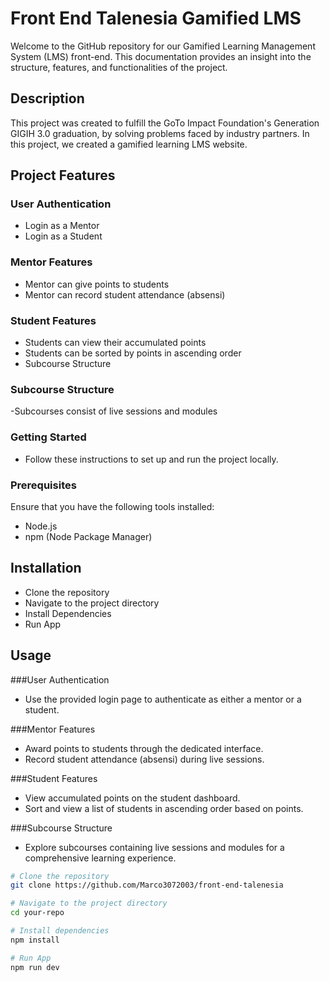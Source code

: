 #  Front End Talenesia Gamified LMS
Welcome to the GitHub repository for our Gamified Learning Management System (LMS) front-end. This documentation provides an insight into the structure, features, and functionalities of the project.

## Description

This project was created to fulfill the GoTo Impact Foundation's Generation GIGIH 3.0 graduation, by solving problems faced by industry partners. In this project, we created a gamified learning LMS website.

## Project Features

### User Authentication

- Login as a Mentor
- Login as a Student

### Mentor Features

- Mentor can give points to students
- Mentor can record student attendance (absensi)
  
### Student Features

- Students can view their accumulated points
- Students can be sorted by points in ascending order
- Subcourse Structure

### Subcourse Structure

-Subcourses consist of live sessions and modules

### Getting Started
- Follow these instructions to set up and run the project locally.

### Prerequisites

Ensure that you have the following tools installed:

- Node.js
- npm (Node Package Manager)

## Installation
- Clone the repository
- Navigate to the project directory
- Install Dependencies
- Run App

## Usage
###User Authentication

- Use the provided login page to authenticate as either a mentor or a student.
  
###Mentor Features
- Award points to students through the dedicated interface.
- Record student attendance (absensi) during live sessions.
  
###Student Features
- View accumulated points on the student dashboard.
- Sort and view a list of students in ascending order based on points.
  
###Subcourse Structure
- Explore subcourses containing live sessions and modules for a comprehensive learning experience.

```bash
# Clone the repository
git clone https://github.com/Marco3072003/front-end-talenesia

# Navigate to the project directory
cd your-repo

# Install dependencies
npm install

# Run App
npm run dev
